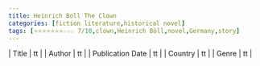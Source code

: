 ```yaml
---
title: Heinrich Boll The Clown
categories: [fiction literature,historical novel]
tags: [⭐⭐⭐⭐⭐⭐⭐☆☆☆ 7/10,clown,Heinrich Böll,novel,Germany,story]
---
```

        
| Title | tt |
| Author | tt  |
| Publication Date | tt   |
| Country | tt |
| Genre | tt  |
        